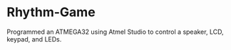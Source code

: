# Rhythm-Game

Programmed an ATMEGA32 using Atmel Studio to control a speaker, LCD, keypad, and LEDs.
